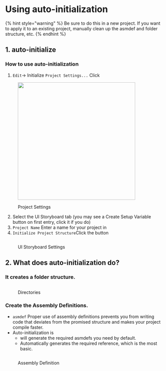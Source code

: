 # Using auto-initialization

{% hint style="warning" %}
Be sure to do this in a new project. If you want to apply it to an existing project, manually clean up the asmdef and folder structure, etc.
{% endhint %}

## 1\. auto-initialize

### How to use auto-initialization

1. `Edit`\-> Initialize `Project Settings...` Click

<figure><img src="../../../../.gitbook/assets/ProjectSettingsMenu.png" alt="" width="373"><figcaption><p>Project Settings</p></figcaption></figure>

2. Select the UI Storyboard tab (you may see a Create Setup Variable button on first entry, click it if you do)
3. `Project Name` Enter a name for your project in
4. `Initialize Project Structure`Click the button

<figure><img src="../../../../.gitbook/assets/SettingInitialize.png" alt=""><figcaption><p>UI Storyboard Settings</p></figcaption></figure>

## 2\. What does auto-initialization do?

### It creates a folder structure.

<figure><img src="../../../../.gitbook/assets/StoryboardDirectoryStructure.png" alt=""><figcaption><p>Directories</p></figcaption></figure>

### Create the Assembly Definitions.

- `asmdef` Proper use of assembly definitions prevents you from writing code that deviates from the promised structure and makes your project compile faster.
- Auto-initialization is
  - will generate the required asmdefs you need by default.
  - Automatically generates the required reference, which is the most basic.

<figure><img src="../../../../.gitbook/assets/asmdef.png" alt=""><figcaption><p>Assembly Definition</p></figcaption></figure>


